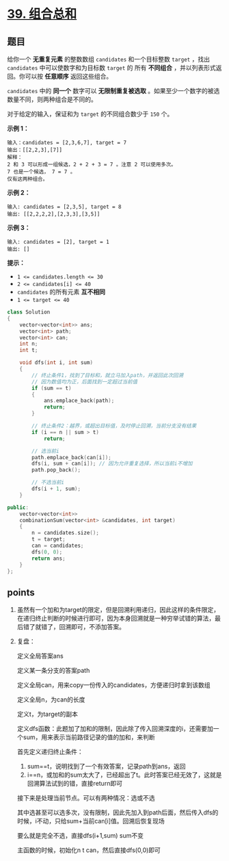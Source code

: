 # [39. 组合总和](https://leetcode.cn/problems/combination-sum/)



## 题目

给你一个 **无重复元素** 的整数数组 `candidates` 和一个目标整数 `target` ，找出 `candidates` 中可以使数字和为目标数 `target` 的 所有 **不同组合** ，并以列表形式返回。你可以按 **任意顺序** 返回这些组合。

`candidates` 中的 **同一个** 数字可以 **无限制重复被选取** 。如果至少一个数字的被选数量不同，则两种组合是不同的。 

对于给定的输入，保证和为 `target` 的不同组合数少于 `150` 个。

 

**示例 1：**

```
输入：candidates = [2,3,6,7], target = 7
输出：[[2,2,3],[7]]
解释：
2 和 3 可以形成一组候选，2 + 2 + 3 = 7 。注意 2 可以使用多次。
7 也是一个候选， 7 = 7 。
仅有这两种组合。
```

**示例 2：**

```
输入: candidates = [2,3,5], target = 8
输出: [[2,2,2,2],[2,3,3],[3,5]]
```

**示例 3：**

```
输入: candidates = [2], target = 1
输出: []
```

 

**提示：**

- `1 <= candidates.length <= 30`
- `2 <= candidates[i] <= 40`
- `candidates` 的所有元素 **互不相同**
- `1 <= target <= 40`



```cpp
class Solution
{
    vector<vector<int>> ans;
    vector<int> path;
    vector<int> can;
    int n;
    int t;

    void dfs(int i, int sum)
    {
        // 终止条件1，找到了目标和，就立马加入path，并返回此次回溯
        // 因为数值均为正，后面找到一定超过当前值
        if (sum == t)
        {
            ans.emplace_back(path);
            return;
        }

        // 终止条件2：越界，或超出目标值，及时停止回溯，当前分支没有结果
        if (i == n || sum > t)
            return;

        // 选当前i
        path.emplace_back(can[i]);
        dfs(i, sum + can[i]); // 因为允许重复选择，所以当前i不增加
        path.pop_back();

        // 不选当前i
        dfs(i + 1, sum);
    }

public:
    vector<vector<int>>
    combinationSum(vector<int> &candidates, int target)
    {
        n = candidates.size();
        t = target;
        can = candidates;
        dfs(0, 0);
        return ans;
    }
};
```



## points

1. 虽然有一个加和为target的限定，但是回溯利用递归，因此这样的条件限定，在递归终止判断的时候进行即可，因为本身回溯就是一种穷举试错的算法，最后错了就错了，回溯即可，不添加答案。

2. 复盘：

   定义全局答案ans

   定义某一条分支的答案path

   定义全局can，用来copy一份传入的candidates，方便递归时拿到该数组

   定义全局n，为can的长度

   定义t，为target的副本

   定义dfs函数：此题加了加和的限制，因此除了传入回溯深度的i，还需要加一个sum，用来表示当前路径记录的值的加和，来判断

   首先定义递归终止条件：

   1. sum==t，说明找到了一个有效答案，记录path到ans，返回
   2. i==n，或加和的sum太大了，已经超出了t。此时答案已经无效了，这就是回溯算法试到的错，直接return即可

   接下来是处理当前节点。可以有两种情况：选或不选

   其中选甚至可以选多次，没有限制，因此先加入到path后面，然后传入dfs的时候，i不动，只给sum+当前can[i]值。回溯后恢复现场

   要么就是完全不选，直接dfs(i+1,sum) sum不变

   主函数的时候，初始化n t can，然后直接dfs(0,0)即可
